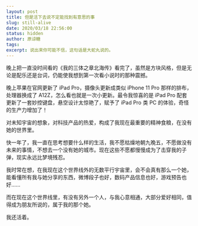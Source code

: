 ```yaml
---
layout: post
title: 但是活下去说不定能找到有意思的事
slug: still-alive
date: 2020/03/18 22:56:00
status: hidden
author: 原谅糖
tags: 
excerpt: 说出来你可能不信，这句话是大蛇丸说的。
---
```


晚上把一直没时间看的《我的三体之章北海传》看完了，虽然是方块风格，但是无论是配乐还是台词，仍能使我想到第一次看小说时的那种震撼。

晚上苹果在官网更新了 iPad Pro，摄像头更新成类似 iPhone 11 Pro 那样的排布，处理器换成了 A12Z，怎么看也就是一次小更新。最令我惊喜的是 iPad Pro 配套更新了一套妙控键盘，悬空设计太惊艳了，赋予了 iPad Pro 类 PC 的体验，奇怪的生产力增加了！

对未知宇宙的想象，对科技产品的热爱，构成了我现在最重要的精神食粮，在没有她的世界里。

快一年了，我一直在思考想要什么样的生活，我不愿枯燥地朝九晚五，不愿做没有未来的事情，不想去一个没有她的城市。现在这些不愿都慢慢成为了击穿我的子弹，现实永远比梦境残忍。

我时常在想，在我现在这个世界线外的无数平行宇宙里，会不会真有那么一个她，能看懂所有我与她分享的东西，微博段子也好，数码产品信息也好，游戏预告也好......

而在现在这个世界线里，有没有另外一个人，与我心意相通，大部分爱好相同，值得成为朋友所说的，属于我的那个她。

我还活着。